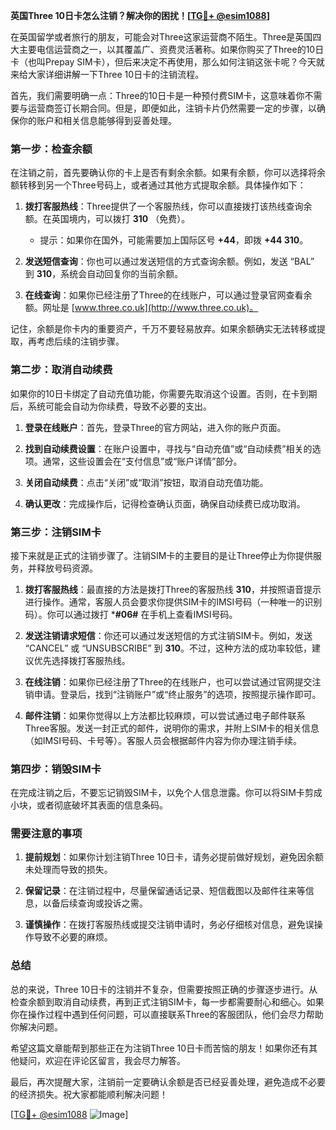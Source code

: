 **英国Three 10日卡怎么注销？解决你的困扰！[[TG💪+ @esim1088](https://t.me/s/esim1088)]**

在英国留学或者旅行的朋友，可能会对Three这家运营商不陌生。Three是英国四大主要电信运营商之一，以其覆盖广、资费灵活著称。如果你购买了Three的10日卡（也叫Prepay SIM卡），但后来决定不再使用，那么如何注销这张卡呢？今天就来给大家详细讲解一下Three 10日卡的注销流程。

首先，我们需要明确一点：Three的10日卡是一种预付费SIM卡，这意味着你不需要与运营商签订长期合同。但是，即便如此，注销卡片仍然需要一定的步骤，以确保你的账户和相关信息能够得到妥善处理。

### 第一步：检查余额

在注销之前，首先要确认你的卡上是否有剩余余额。如果有余额，你可以选择将余额转移到另一个Three号码上，或者通过其他方式提取余额。具体操作如下：

1. **拨打客服热线**：Three提供了一个客服热线，你可以直接拨打该热线查询余额。在英国境内，可以拨打 **310** （免费）。
   
   - 提示：如果你在国外，可能需要加上国际区号 **+44**，即拨 **+44 310**。
   
2. **发送短信查询**：你也可以通过发送短信的方式查询余额。例如，发送 “BAL” 到 **310**，系统会自动回复你的当前余额。

3. **在线查询**：如果你已经注册了Three的在线账户，可以通过登录官网查看余额。网址是 [www.three.co.uk](http://www.three.co.uk)。

记住，余额是你卡内的重要资产，千万不要轻易放弃。如果余额确实无法转移或提取，再考虑后续的注销步骤。

### 第二步：取消自动续费

如果你的10日卡绑定了自动充值功能，你需要先取消这个设置。否则，在卡到期后，系统可能会自动为你续费，导致不必要的支出。

1. **登录在线账户**：首先，登录Three的官方网站，进入你的账户页面。
   
2. **找到自动续费设置**：在账户设置中，寻找与“自动充值”或“自动续费”相关的选项。通常，这些设置会在“支付信息”或“账户详情”部分。

3. **关闭自动续费**：点击“关闭”或“取消”按钮，取消自动充值功能。

4. **确认更改**：完成操作后，记得检查确认页面，确保自动续费已成功取消。

### 第三步：注销SIM卡

接下来就是正式的注销步骤了。注销SIM卡的主要目的是让Three停止为你提供服务，并释放号码资源。

1. **拨打客服热线**：最直接的方法是拨打Three的客服热线 **310**，并按照语音提示进行操作。通常，客服人员会要求你提供SIM卡的IMSI号码（一种唯一的识别码）。你可以通过拨打 ***#06#** 在手机上查看IMSI号码。

2. **发送注销请求短信**：你还可以通过发送短信的方式注销SIM卡。例如，发送 “CANCEL” 或 “UNSUBSCRIBE” 到 **310**。不过，这种方法的成功率较低，建议优先选择拨打客服热线。

3. **在线注销**：如果你已经注册了Three的在线账户，也可以尝试通过官网提交注销申请。登录后，找到“注销账户”或“终止服务”的选项，按照提示操作即可。

4. **邮件注销**：如果你觉得以上方法都比较麻烦，可以尝试通过电子邮件联系Three客服。发送一封正式的邮件，说明你的需求，并附上SIM卡的相关信息（如IMSI号码、卡号等）。客服人员会根据邮件内容为你办理注销手续。

### 第四步：销毁SIM卡

在完成注销之后，不要忘记销毁SIM卡，以免个人信息泄露。你可以将SIM卡剪成小块，或者彻底破坏其表面的信息条码。

### 需要注意的事项

1. **提前规划**：如果你计划注销Three 10日卡，请务必提前做好规划，避免因余额未处理而导致的损失。
   
2. **保留记录**：在注销过程中，尽量保留通话记录、短信截图以及邮件往来等信息，以备后续查询或投诉之需。

3. **谨慎操作**：在拨打客服热线或提交注销申请时，务必仔细核对信息，避免误操作导致不必要的麻烦。

### 总结

总的来说，Three 10日卡的注销并不复杂，但需要按照正确的步骤逐步进行。从检查余额到取消自动续费，再到正式注销SIM卡，每一步都需要耐心和细心。如果你在操作过程中遇到任何问题，可以直接联系Three的客服团队，他们会尽力帮助你解决问题。

希望这篇文章能帮到那些正在为注销Three 10日卡而苦恼的朋友！如果你还有其他疑问，欢迎在评论区留言，我会尽力解答。

最后，再次提醒大家，注销前一定要确认余额是否已经妥善处理，避免造成不必要的经济损失。祝大家都能顺利解决问题！

[[TG💪+ @esim1088](https://t.me/s/esim1088) ![Image](https://i.postimg.cc/4NQfJmqS/Snipaste-2025-05-13-00-14-12.png)]